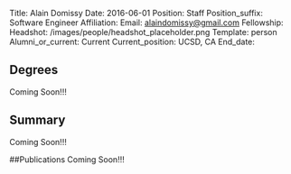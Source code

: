 Title: Alain Domissy
Date: 2016-06-01
Position: Staff
Position_suffix: Software Engineer 
Affiliation:
Email: alaindomissy@gmail.com 
Fellowship:
Headshot: /images/people/headshot_placeholder.png
Template: person
Alumni_or_current: Current
Current_position: UCSD, CA
End_date: 
<!-- Status: draft -->

## Degrees
Coming Soon!!!

## Summary
Coming Soon!!!

##Publications
Coming Soon!!!